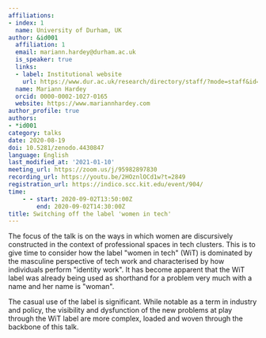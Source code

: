 ```yaml
---
affiliations:
- index: 1
  name: University of Durham, UK
author: &id001
  affiliation: 1
  email: mariann.hardey@durham.ac.uk
  is_speaker: true
  links:
  - label: Institutional website
    url: https://www.dur.ac.uk/research/directory/staff/?mode=staff&id=8641
  name: Mariann Hardey
  orcid: 0000-0002-1027-0165
  website: https://www.mariannhardey.com
author_profile: true
authors:
- *id001
category: talks
date: 2020-08-19
doi: 10.5281/zenodo.4430847
language: English
last_modified_at: '2021-01-10'
meeting_url: https://zoom.us/j/95982897830
recording_url: https://youtu.be/2HOznlOCd1w?t=2849
registration_url: https://indico.scc.kit.edu/event/904/
time:
    - - start: 2020-09-02T13:50:00Z
        end: 2020-09-02T14:30:00Z
title: Switching off the label 'women in tech'
---
```


The focus of the talk is on the ways in which women are discursively constructed
in the context of professional spaces in tech clusters. This is to give time to
consider how the label "women in tech" (WiT) is dominated by the masculine
perspective of tech work and characterised by how individuals perform "identity
work". It has become apparent that the WiT label was already being used as
shorthand for a problem very much with a name and her name is "woman".

The casual use of the label is significant. While notable as a term in industry and
policy, the visibility and dysfunction of the new problems at play through the WiT
label are more complex, loaded and woven through the backbone of this talk.
